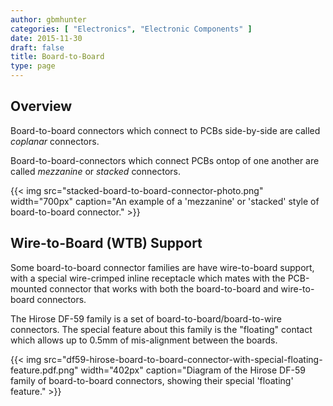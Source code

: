 ```yaml
---
author: gbmhunter
categories: [ "Electronics", "Electronic Components" ]
date: 2015-11-30
draft: false
title: Board-to-Board
type: page
---
```


## Overview

Board-to-board connectors which connect to PCBs side-by-side are called _coplanar_ connectors.

Board-to-board-connectors which connect PCBs ontop of one another are called _mezzanine_ or _stacked_ connectors.

{{< img src="stacked-board-to-board-connector-photo.png" width="700px" caption="An example of a 'mezzanine' or 'stacked' style of board-to-board connector."  >}}

## Wire-to-Board (WTB) Support

Some board-to-board connector families are have wire-to-board support, with a special wire-crimped inline receptacle which mates with the PCB-mounted connector that works with both the board-to-board and wire-to-board connectors.

The Hirose DF-59 family is a set of board-to-board/board-to-wire connectors. The special feature about this family is the "floating" contact which allows up to 0.5mm of mis-alignment between the boards.

{{< img src="df59-hirose-board-to-board-connector-with-special-floating-feature.pdf.png" width="402px" caption="Diagram of the Hirose DF-59 family of board-to-board connectors, showing their special 'floating' feature."  >}}
